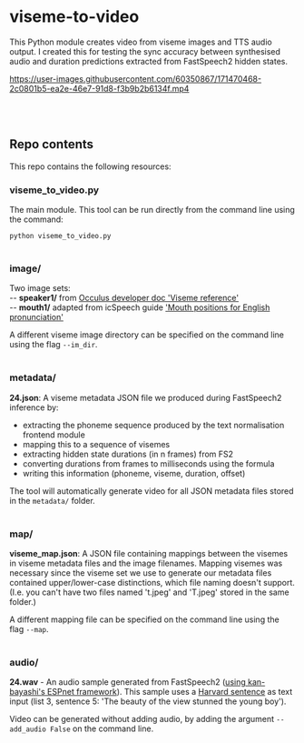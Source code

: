 # viseme-to-video
This Python module creates video from viseme images and TTS audio output. I created this for testing the sync accuracy between synthesised audio and duration predictions extracted from FastSpeech2 hidden states. <br />



https://user-images.githubusercontent.com/60350867/171470468-2c0801b5-ea2e-46e7-91d8-f3b9b2b6134f.mp4 

<br /><br />


## Repo contents

This repo contains the following resources:  <br />

### **viseme_to_video.py**

The main module. This tool can be run directly from the command line using the command:

`python viseme_to_video.py` <br /><br />


### **image/** <br />
Two image sets: <br />
-- **speaker1/** from [Occulus developer doc 'Viseme reference'](https://developer.oculus.com/documentation/unity/audio-ovrlipsync-viseme-reference/ ) <br />
-- **mouth1/** adapted from icSpeech guide ['Mouth positions for English pronunciation'](https://icspeech.com/mouth-positions.html)

A different viseme image directory can be specified on the command line using the flag `--im_dir`. <br /><br />

### **metadata/** <br />
**24.json**: A viseme metadata JSON file we produced during FastSpeech2 inference by: <br />

- extracting the phoneme sequence produced by the text normalisation frontend module
- mapping this to a sequence of visemes
- extracting hidden state durations (in n frames) from FS2
- converting durations from frames to milliseconds using the formula
- writing this information (phoneme, viseme, duration, offset)

The tool will automatically generate video for all JSON metadata files stored in the `metadata/` folder. <br /><br />


### **map/** <br />
**viseme_map.json**: A JSON file containing mappings between the visemes in viseme metadata files and the image filenames. Mapping visemes was necessary since the viseme set we use to generate our metadata files contained upper/lower-case distinctions, which file naming doesn't support. (I.e. you can't have two files named 't.jpeg' and 'T.jpeg' stored in the same folder.) <br />

A different mapping file can be specified on the command line using the flag `--map`. <br /><br />


###  **audio/** <br />
**24.wav** -  An audio sample generated from FastSpeech2 ([using kan-bayashi's ESPnet framework](https://github.com/espnet/espnet)). This sample uses a [Harvard sentence](https://harvardsentences.com/) as text input (list 3, sentence 5: 'The beauty of the view stunned the young boy'). <br />


Video can be generated without adding audio, by adding the argument `--add_audio False` on the command line. <br /><br />
